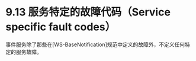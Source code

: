 # 9.13 服务特定的故障代码（Service specific fault codes）

事件服务除了那些在[WS-BaseNotification]规范中定义的故障外，不定义任何特定的服务故障。
